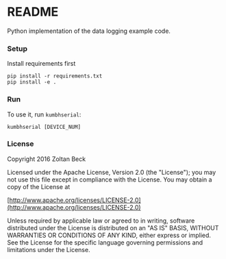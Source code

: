 # README #

Python implementation of the data logging example code.

### Setup ###

Install requirements first

```shell
pip install -r requirements.txt
pip install -e .
```

### Run ###
To use it, run `kumbhserial`:

```shell
kumbhserial [DEVICE_NUM]
```

### License ###
Copyright 2016 Zoltan Beck

Licensed under the Apache License, Version 2.0 (the "License");
you may not use this file except in compliance with the License.
You may obtain a copy of the License at

[http://www.apache.org/licenses/LICENSE-2.0](http://www.apache.org/licenses/LICENSE-2.0)

Unless required by applicable law or agreed to in writing, software
distributed under the License is distributed on an "AS IS" BASIS,
WITHOUT WARRANTIES OR CONDITIONS OF ANY KIND, either express or implied.
See the License for the specific language governing permissions and
limitations under the License.
